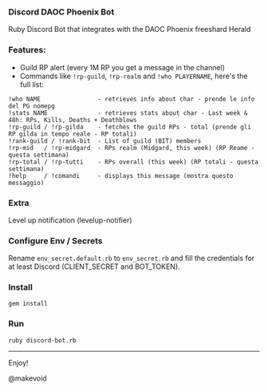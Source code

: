 ### Discord DAOC Phoenix Bot

Ruby Discord Bot that integrates with the DAOC Phoenix freeshard Herald

### Features:

- Guild RP alert (every 1M RP you get a message in the channel)
- Commands like `!rp-guild`, `!rp-realm` and `!who PLAYERNAME`, here's the full list:

```
!who NAME                - retrieves info about char - prende le info del PG nomepg
!stats NAME              - retrieves stats about char - Last week & 48h: RPs, Kills, Deaths + Deathblows
!rp-guild / !rp-gilda    - fetches the guild RPs - total (prende gli RP gilda in tempo reale - RP totali)
!rank-guild / !rank-bit  - List of guild (BIT) members
!rp-mid   / !rp-midgard  - RPs realm (Midgard, this week) (RP Reame - questa settimana)
!rp-total / !rp-tutti    - RPs overall (this week) (RP totali - questa settimana)
!help     / !comandi     - displays this message (mostra questo messaggio)
```

### Extra

Level up notification (levelup-notifier)

### Configure Env / Secrets

Rename `env_secret.default.rb` to `env_secret.rb` and fill the credentials for at least Discord (CLIENT_SECRET and BOT_TOKEN).

### Install

    gem install 

### Run

    ruby discord-bot.rb

---

Enjoy!

@makevoid
